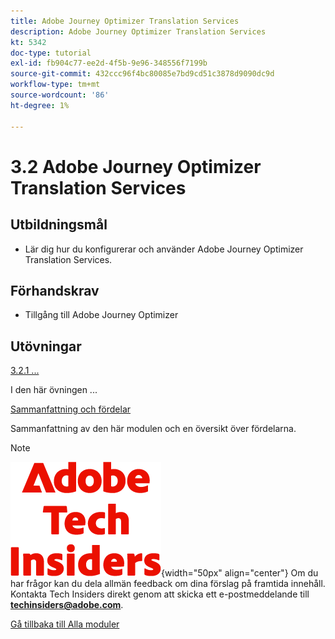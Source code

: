 ```yaml
---
title: Adobe Journey Optimizer Translation Services
description: Adobe Journey Optimizer Translation Services
kt: 5342
doc-type: tutorial
exl-id: fb904c77-ee2d-4f5b-9e96-348556f7199b
source-git-commit: 432ccc96f4bc80085e7bd9cd51c3878d9090dc9d
workflow-type: tm+mt
source-wordcount: '86'
ht-degree: 1%

---
```


# 3.2 Adobe Journey Optimizer Translation Services

## Utbildningsmål

- Lär dig hur du konfigurerar och använder Adobe Journey Optimizer Translation Services.

## Förhandskrav

- Tillgång till Adobe Journey Optimizer

## Utövningar

[3.2.1 ...](./ex1.md)

I den här övningen ...

[Sammanfattning och fördelar](./summary.md)

Sammanfattning av den här modulen och en översikt över fördelarna.

>[!NOTE]
>
>![Tech Insiders](./../../../assets/images/techinsiders.png){width="50px" align="center"}
>Om du har frågor kan du dela allmän feedback om dina förslag på framtida innehåll. Kontakta Tech Insiders direkt genom att skicka ett e-postmeddelande till **techinsiders@adobe.com**.

[Gå tillbaka till Alla moduler](../../../overview.md)
